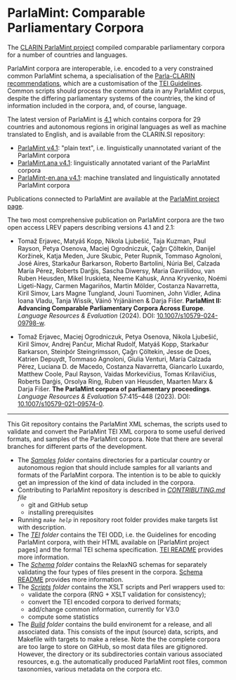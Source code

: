 # ParlaMint: Comparable Parliamentary Corpora

The [CLARIN ParlaMint project](https://www.clarin.eu/parlamint)
compiled comparable parliamentary corpora for a number of countries and languages. 

ParlaMint corpora are interoperable, i.e. encoded to a very constrained common ParlaMint schema, a
specialisation of the [Parla-CLARIN recommendations](https://clarin-eric.github.io/parla-clarin/),
which are a customisation of the [TEI Guidelines](https://tei-c.org/guidelines/p5/).  Common scripts
should process the common data in any ParlaMint corpus, despite the differing parliamentary
systems of the countries, the kind of information included in the corpora, and, of course, language.

The latest version of ParlaMint is [4.1](https://github.com/clarin-eric/ParlaMint/releases/tag/v4.1)
which contains corpora for 29 countries and autonomous regions in original languages as well as machine
translated to English, and is available from the CLARIN.SI repository:

- [ParlaMint v4.1](http://hdl.handle.net/11356/1912): "plain text", i.e. linguistically unannotated variant of the ParlaMint corpora
- [ParlaMint.ana v4.1](http://hdl.handle.net/11356/1911): linguistically annotated variant of the ParlaMint corpora
- [ParlaMint-en.ana v4.1](http://hdl.handle.net/11356/1910): machine translated and linguistically annotated ParlaMint corpora

Publications connected to ParlaMint are available at the
[ParlaMint project page](https://www.clarin.eu/parlamint#publications-and%C2%A0presentations).

The two most comprehensive publication on ParlaMint corpora are the two open access LREV papers describing
versions 4.1 and 2.1:

- Tomaž Erjavec, Matyáš Kopp, Nikola Ljubešić, Taja Kuzman, Paul Rayson, Petya Osenova, Maciej
  Ogrodniczuk, Çağrı Çöltekin, Danijel Koržinek, Katja Meden, Jure Skubic, Peter Rupnik, Tommaso
  Agnoloni, José Aires, Starkaður Barkarson, Roberto Bartolini, Núria Bel, Calzada María Pérez,
  Roberts Darģis, Sascha Diwersy, Maria Gavriilidou, van Ruben Heusden, Mikel Iruskieta, Neeme
  Kahusk, Anna Kryvenko, Noémi Ligeti-Nagy, Carmen Magariños, Martin Mölder, Costanza
  Navarretta, Kiril Simov, Lars Magne Tungland, Jouni Tuominen, John Vidler, Adina Ioana Vladu,
  Tanja Wissik, Väinö Yrjänäinen & Darja Fišer.
  **ParlaMint II: Advancing Comparable Parliamentary Corpora Across Europe**.
  *Language Resources & Evaluation* (2024).
  DOI: [10.1007/s10579-024-09798-w](https://doi.org/10.1007/s10579-024-09798-w).
  
- Tomaž Erjavec, Maciej Ogrodniczuk, Petya Osenova, Nikola Ljubešić, Kiril Simov, Andrej Pančur,
  Michał Rudolf, Matyáš Kopp, Starkaður Barkarson, Steinþór Steingrímsson, Çağrı Çöltekin, Jesse
  de Does, Katrien Depuydt, Tommaso Agnoloni, Giulia Venturi, María Calzada Pérez, Luciana D. de
  Macedo, Costanza Navarretta, Giancarlo Luxardo, Matthew Coole, Paul Rayson, Vaidas Morkevičius,
  Tomas Krilavičius, Roberts Darǵis, Orsolya Ring, Ruben van Heusden, Maarten Marx & Darja Fišer.
  **The ParlaMint corpora of parliamentary proceedings**.
  *Language Resources & Evaluation* 57:415–448 (2023).
  DOI: [10.1007/s10579-021-09574-0](https://doi.org/10.1007/s10579-021-09574-0).
   
****

This Git repository contains the ParlaMint XML schemas, the scripts used to validate and convert the
ParlaMint TEI XML corpora to some useful derived formats, and samples of the ParlaMint corpora.
Note that there are several branches for different parts of the development.

* The *[Samples](Samples/) folder* contains directories for a particular country or autonomous region
  that should include samples for all variants and formats of the ParlaMint corpora.
  The intention is to be able to quickly get an impression of the kind of data included in the corpora.
* Contributing to ParlaMint repository is described in *[CONTRIBUTING.md](CONTRIBUTING.md) file*
  * git and GitHub setup
  * installing prerequisites
* Running *`make help`* in repository root folder provides make targets list with description.
* The *[TEI](TEI/) folder* contains the TEI ODD, i.e. the Guidelines for encoding ParlaMint corpora,
  with their HTML available on [ParlaMint project pages] and the formal TEI schema specification.
  [TEI README](TEI/README.md) provides more information.
* The *[Schema](Schema/) folder* contains the RelaxNG schemas for separately validating the
  four types of files present in the corpora.
  [Schema README](Schema/README.md) provides more information.
* The *[Scripts](Scripts/) folder* contains the XSLT scripts and Perl wrappers used to:
  * validate the corpora (RNG + XSLT validation for consistency);
  * convert the TEI encoded corpora to derived formats;
  * add/change common information, currently for V3.0
  * compute some statistics
* The *[Build](Build/) folder* contains the build environemt for a release, and all associated data.
  This consists of the input (source) data, scripts, and Makefile with targets to make a relese.
  Note the the complete corpora are too large to store on GitHub, so most data files are gitignored.
  However, the directory or its subdirectories contain
  various associated resources, e.g. the automatically produced ParlaMint root files, common taxonomies,
  various metadata on the corpora etc.
